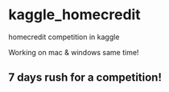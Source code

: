 # kaggle_homecredit
homecredit competition in kaggle

Working on mac & windows same time!
## 7 days rush for a competition!